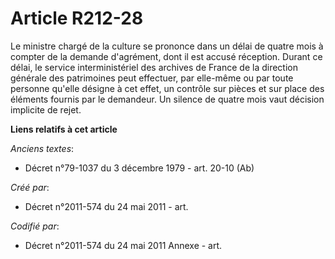 # Article R212-28

Le ministre chargé de la culture se prononce dans un délai de quatre mois à compter de la demande d'agrément, dont il est
accusé réception. Durant ce délai, le service interministériel des archives de France de la direction générale des
patrimoines peut effectuer, par elle-même ou par toute personne qu'elle désigne à cet effet, un contrôle sur pièces et sur
place des éléments fournis par le demandeur. Un silence de quatre mois vaut décision implicite de rejet.

**Liens relatifs à cet article**

_Anciens textes_:

  - Décret n°79-1037 du 3 décembre 1979 - art. 20-10 (Ab)

_Créé par_:

  - Décret n°2011-574 du 24 mai 2011  - art.

_Codifié par_:

  - Décret n°2011-574 du 24 mai 2011 Annexe - art.

